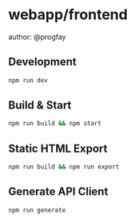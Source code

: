 # webapp/frontend

author: @progfay

## Development

```sh
npm run dev
```

## Build & Start

```sh
npm run build && npm start
```

## Static HTML Export

```sh
npm run build && npm run export
```

## Generate API Client

```sh
npm run generate
```
